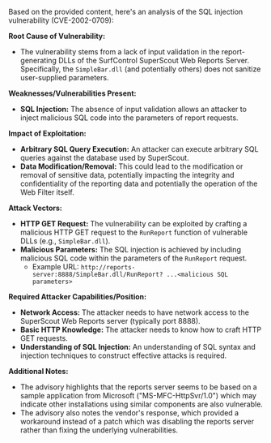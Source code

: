 Based on the provided content, here's an analysis of the SQL injection vulnerability (CVE-2002-0709):

**Root Cause of Vulnerability:**
- The vulnerability stems from a lack of input validation in the report-generating DLLs of the SurfControl SuperScout Web Reports Server. Specifically, the `SimpleBar.dll` (and potentially others) does not sanitize user-supplied parameters.

**Weaknesses/Vulnerabilities Present:**
- **SQL Injection:** The absence of input validation allows an attacker to inject malicious SQL code into the parameters of report requests.

**Impact of Exploitation:**
- **Arbitrary SQL Query Execution:** An attacker can execute arbitrary SQL queries against the database used by SuperScout.
- **Data Modification/Removal:** This could lead to the modification or removal of sensitive data, potentially impacting the integrity and confidentiality of the reporting data and potentially the operation of the Web Filter itself.

**Attack Vectors:**
- **HTTP GET Request:** The vulnerability can be exploited by crafting a malicious HTTP GET request to the `RunReport` function of vulnerable DLLs (e.g., `SimpleBar.dll`).
- **Malicious Parameters:** The SQL injection is achieved by including malicious SQL code within the parameters of the `RunReport` request.
   -  Example URL: `http://reports-server:8888/SimpleBar.dll/RunReport? ...<malicious SQL parameters>`

**Required Attacker Capabilities/Position:**
- **Network Access:** The attacker needs to have network access to the SuperScout Web Reports server (typically port 8888).
- **Basic HTTP Knowledge:** The attacker needs to know how to craft HTTP GET requests.
- **Understanding of SQL Injection:** An understanding of SQL syntax and injection techniques to construct effective attacks is required.

**Additional Notes:**
- The advisory highlights that the reports server seems to be based on a sample application from Microsoft ("MS-MFC-HttpSvr/1.0") which may indicate other installations using similar components are also vulnerable.
-  The advisory also notes the vendor's response, which provided a workaround instead of a patch which was disabling the reports server rather than fixing the underlying vulnerabilities.
